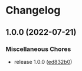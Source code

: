 # Changelog

## 1.0.0 (2022-07-21)


### Miscellaneous Chores

* release 1.0.0 ([ed832b0](https://github.com/pleo-oss/s3-cache-action/commit/ed832b0c11582d45ae9f6766b9434def225b4b17))
